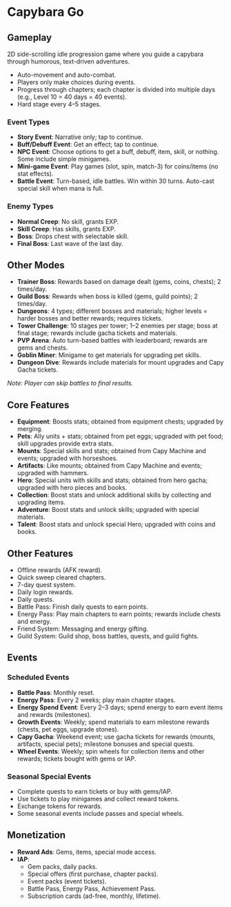 # Capybara Go

## Gameplay

2D side-scrolling idle progression game where you guide a capybara through humorous, text-driven adventures.

- Auto-movement and auto-combat.
- Players only make choices during events.
- Progress through chapters; each chapter is divided into multiple days (e.g., Level 10 = 40 days = 40 events).
- Hard stage every 4–5 stages.

### Event Types

- **Story Event**: Narrative only; tap to continue.
- **Buff/Debuff Event**: Get an effect; tap to continue.
- **NPC Event**: Choose options to get a buff, debuff, item, skill, or nothing. Some include simple minigames.
- **Mini-game Event**: Play games (slot, spin, match-3) for coins/items (no stat effects).
- **Battle Event**: Turn-based, idle battles. Win within 30 turns. Auto-cast special skill when mana is full.

### Enemy Types

- **Normal Creep**: No skill, grants EXP.
- **Skill Creep**: Has skills, grants EXP.
- **Boss**: Drops chest with selectable skill.
- **Final Boss**: Last wave of the last day.

## Other Modes

- **Trainer Boss**: Rewards based on damage dealt (gems, coins, chests); 2 times/day.
- **Guild Boss**: Rewards when boss is killed (gems, guild points); 2 times/day.
- **Dungeons**: 4 types; different bosses and materials; higher levels = harder bosses and better rewards; requires tickets.
- **Tower Challenge**: 10 stages per tower; 1–2 enemies per stage; boss at final stage; rewards include gacha tickets and materials.
- **PVP Arena**: Auto turn-based battles with leaderboard; rewards are gems and chests.
- **Goblin Miner**: Minigame to get materials for upgrading pet skills.
- **Dungeon Dive**: Rewards include materials for mount upgrades and Capy Gacha tickets.

*Note: Player can skip battles to final results.*

## Core Features

- **Equipment**: Boosts stats; obtained from equipment chests; upgraded by merging.
- **Pets**: Ally units + stats; obtained from pet eggs; upgraded with pet food; skill upgrades provide extra stats.
- **Mounts**: Special skills and stats; obtained from Capy Machine and events; upgraded with horseshoes.
- **Artifacts**: Like mounts; obtained from Capy Machine and events; upgraded with hammers.
- **Hero**: Special units with skills and stats; obtained from hero gacha; upgraded with hero pieces and books.
- **Collection**: Boost stats and unlock additional skills by collecting and upgrading items.
- **Adventure**: Boost stats and unlock skills; upgraded with special materials.
- **Talent**: Boost stats and unlock special Hero; upgraded with coins and books.

## Other Features

- Offline rewards (AFK reward).
- Quick sweep cleared chapters.
- 7-day quest system.
- Daily login rewards.
- Daily quests.
- Battle Pass: Finish daily quests to earn points.
- Energy Pass: Play main chapters to earn points; rewards include chests and energy.
- Friend System: Messaging and energy gifting.
- Guild System: Guild shop, boss battles, quests, and guild fights.

## Events

### Scheduled Events

- **Battle Pass**: Monthly reset.
- **Energy Pass**: Every 2 weeks; play main chapter stages.
- **Energy Spend Event**: Every 2–3 days; spend energy to earn event items and rewards (milestones).
- **Growth Events**: Weekly; spend materials to earn milestone rewards (chests, pet eggs, upgrade stones).
- **Capy Gacha**: Weekend event; use gacha tickets for rewards (mounts, artifacts, special pets); milestone bonuses and special quests.
- **Wheel Events**: Weekly; spin wheels for collection items and other rewards; tickets bought with gems or IAP.

### Seasonal Special Events

- Complete quests to earn tickets or buy with gems/IAP.
- Use tickets to play minigames and collect reward tokens.
- Exchange tokens for rewards.
- Some seasonal events include passes and special wheels.

## Monetization

- **Reward Ads**: Gems, items, special mode access.
- **IAP**:
  - Gem packs, daily packs.
  - Special offers (first purchase, chapter packs).
  - Event packs (event tickets).
  - Battle Pass, Energy Pass, Achievement Pass.
  - Subscription cards (ad-free, monthly, lifetime).
